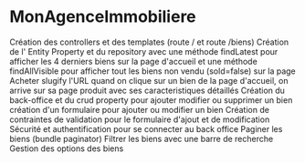# MonAgenceImmobiliere
Création des controllers et des templates (route / et route /biens)
Création de l' Entity Property et du repository avec une méthode findLatest pour afficher les 4 derniers biens sur la page d'accueil
et une méthode findAllVisible pour afficher tout les biens non vendu (sold=false) sur la page Acheter
slugify l'URL 
quand on clique sur un bien de la page d'accueil, on arrive sur sa page produit avec ses caracteristiques détaillés
Création du back-office et du crud property pour ajouter modifier ou supprimer un bien
création d'un formulaire pour ajouter ou modifier un bien
Création de contraintes de validation pour le formulaire d'ajout et de modification
Sécurité et authentification pour se connecter au back office
Paginer les biens (bundle paginator)
Filtrer les biens avec une barre de recherche
Gestion des options des biens